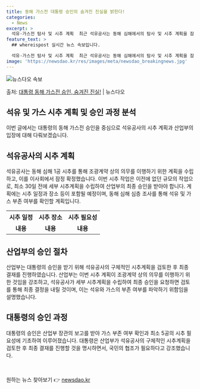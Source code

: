 ```yaml
---
title: 동해 가스전 대통령 승인의 숨겨진 진실을 밝힌다!
categories:
  - News
excerpt: >
  석유·가스전 탐사 및 시추 계획  최근 석유공사는 동해 심해에서의 탐사 및 시추 계획을 잠정 확정하고 이를 …
feature_text: >
  ## whereispost 실시간 뉴스 속보입니다.

  석유·가스전 탐사 및 시추 계획  최근 석유공사는 동해 심해에서의 탐사 및 시추 계획을 잠정 확정하고 이를 …
image: 'https://newsdao.kr/res/images/meta/newsdao_breakingnews.jpg'
---
```


![뉴스다오 속보](https://newsdao.kr/res/images/meta/newsdao_breakingnews.jpg)

<p>출처: <a href="https://newsdao.kr/4266" rel="dofollow">대통령 동해 가스전 승인, 숨겨진 진실!</a> | 뉴스다오</p>

<h2 data-ke-size="size26">석유 및 가스 시추 계획 및 승인 과정 분석</h2>
이번 글에서는 대통령의 동해 가스전 승인을 중심으로 석유공사의 시추 계획과 산업부의 입장에 대해 다뤄보겠습니다.

<h2 data-ke-size="size24">석유공사의 시추 계획</h2>
<p data-ke-size="size16">석유공사는 동해 심해 1공 시추를 통해 조광계약 상의 의무를 이행하기 위한 계획을 수립하고, 이를 이사회에서 잠정 확정했습니다. 이번 시추 작업은 이전에 없던 규모의 작업으로, 최소 30일 전에 세부 시추계획을 수립하여 산업부의 최종 승인을 받아야 합니다. 계획에는 시추 일정과 장소 등이 포함될 예정이며, 동해 심해 심층 조사를 통해 석유 및 가스 부존 여부를 확인할 계획입니다.</p>

<table>
	<tr>
		<th>시추 일정</th>
		<th>시추 장소</th>
		<th>시추 필요성</th>
	</tr>
	<tr>
		<td style="text-align: center; height: 17px;"><b>내용</b></td>
		<td style="text-align: center; height: 17px;"><b>내용</b></td>
		<td style="text-align: center; height: 17px;"><b>내용</b></td>
	</tr>
</table>

<h2 data-ke-size="size24">산업부의 승인 절차</h2>
<p data-ke-size="size16">산업부는 대통령의 승인을 받기 위해 석유공사의 구체적인 시추계획을 검토한 후 최종 결재를 진행하였습니다. 산업부는 이번 시추 계획이 조광계약 상의 의무를 이행하기 위한 것임을 강조하고, 석유공사가 세부 시추계획을 수립하여 최종 승인을 요청하면 검토를 통해 최종 결정을 내릴 것이며, 이는 석유와 가스의 부존 여부를 파악하기 위함임을 설명했습니다.</p>

<h2 data-ke-size="size24">대통령의 승인 과정</h2>
<p data-ke-size="size16">대통령의 승인은 산업부 장관의 보고를 받아 가스 부존 여부 확인과 최소 5공의 시추 필요성에 기초하여 이루어졌습니다. 대통령은 산업부가 석유공사의 구체적인 시추계획을 검토한 후 최종 결재를 진행할 것을 명시하면서, 국민의 협조가 필요하다고 강조했습니다.</p>

<p data-ke-size="size16">&nbsp;</p> 

원하는 뉴스 찾아보기 👉 <a href="https://newsdao.kr" rel="dofollow">newsdao.kr</a>


